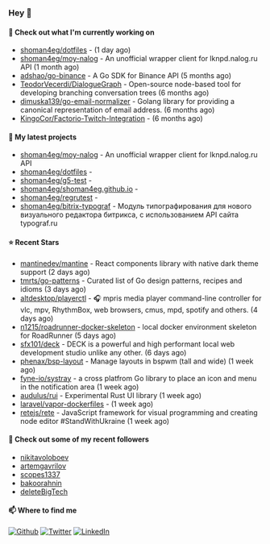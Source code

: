 ### Hey 👋

#### 👷 Check out what I'm currently working on

- [shoman4eg/dotfiles](https://github.com/shoman4eg/dotfiles) -  (1 day ago)
- [shoman4eg/moy-nalog](https://github.com/shoman4eg/moy-nalog) - An unofficial wrapper client for lknpd.nalog.ru API (1 month ago)
- [adshao/go-binance](https://github.com/adshao/go-binance) - A Go SDK for Binance API (5 months ago)
- [TeodorVecerdi/DialogueGraph](https://github.com/TeodorVecerdi/DialogueGraph) - Open-source node-based tool for developing branching conversation trees (6 months ago)
- [dimuska139/go-email-normalizer](https://github.com/dimuska139/go-email-normalizer) - Golang library for providing a canonical representation of email address. (6 months ago)
- [KingoCor/Factorio-Twitch-Integration](https://github.com/KingoCor/Factorio-Twitch-Integration) -  (6 months ago)

#### 🌱 My latest projects

- [shoman4eg/moy-nalog](https://github.com/shoman4eg/moy-nalog) - An unofficial wrapper client for lknpd.nalog.ru API
- [shoman4eg/dotfiles](https://github.com/shoman4eg/dotfiles) - 
- [shoman4eg/g5-test](https://github.com/shoman4eg/g5-test) - 
- [shoman4eg/shoman4eg.github.io](https://github.com/shoman4eg/shoman4eg.github.io) - 
- [shoman4eg/regrutest](https://github.com/shoman4eg/regrutest) - 
- [shoman4eg/bitrix-typograf](https://github.com/shoman4eg/bitrix-typograf) - Модуль типографирования для нового визуального редактора битрикса, с использованием API сайта typograf.ru

#### ⭐ Recent Stars

- [mantinedev/mantine](https://github.com/mantinedev/mantine) - React components library with native dark theme support (2 days ago)
- [tmrts/go-patterns](https://github.com/tmrts/go-patterns) - Curated list of Go design patterns, recipes and idioms (3 days ago)
- [altdesktop/playerctl](https://github.com/altdesktop/playerctl) - 🎧 mpris media player command-line controller for vlc, mpv, RhythmBox, web browsers, cmus, mpd, spotify and others. (4 days ago)
- [n1215/roadrunner-docker-skeleton](https://github.com/n1215/roadrunner-docker-skeleton) - local docker environment skeleton for RoadRunner (5 days ago)
- [sfx101/deck](https://github.com/sfx101/deck) - DECK is a powerful and high performant local web development studio unlike any other. (6 days ago)
- [phenax/bsp-layout](https://github.com/phenax/bsp-layout) - Manage layouts in bspwm (tall and wide) (1 week ago)
- [fyne-io/systray](https://github.com/fyne-io/systray) - a cross platfrom Go library to place an icon and menu in the notification area (1 week ago)
- [audulus/rui](https://github.com/audulus/rui) - Experimental Rust UI library (1 week ago)
- [laravel/vapor-dockerfiles](https://github.com/laravel/vapor-dockerfiles) -  (1 week ago)
- [retejs/rete](https://github.com/retejs/rete) - JavaScript framework for visual programming and creating node editor #StandWithUkraine (1 week ago)

#### 👯 Check out some of my recent followers

- [nikitavoloboev](https://github.com/nikitavoloboev)
- [artemgavrilov](https://github.com/artemgavrilov)
- [scopes1337](https://github.com/scopes1337)
- [bakoorahnin](https://github.com/bakoorahnin)
- [deleteBigTech](https://github.com/deleteBigTech)


#### 📫 Where to find me
<p>
<a href="https://github.com/shoman4eg" target="_blank"><img alt="Github" src="https://img.shields.io/badge/GitHub-%2312100E.svg?&style=for-the-badge&logo=Github&logoColor=white" /></a>
<a href="https://twitter.com/shoman4eg" target="_blank"><img alt="Twitter" src="https://img.shields.io/badge/twitter-%231DA1F2.svg?&style=for-the-badge&logo=twitter&logoColor=white" /></a>
<a href="https://www.linkedin.com/in/artemdubinin/" target="_blank"><img alt="LinkedIn" src="https://img.shields.io/badge/linkedin-%230077B5.svg?&style=for-the-badge&logo=linkedin&logoColor=white" /></a>
</p>

